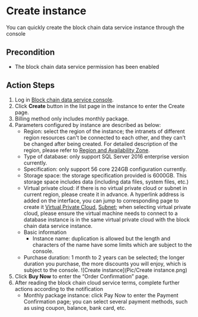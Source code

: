 # Create instance

You can quickly create the block chain data service instance through the console

## Precondition

* The block chain data service permission has been enabled

## Action Steps

1. Log in [Block chain data service console](https://bds-console.jdcloud.com/block/list). 
2. Click **Create** button in the list page in the instance to enter the Create page.
3. Billing method only includes monthly package.
4. Parameters configured by instance are described as below:
    * Region: select the region of the instance; the intranets of different region resources can't be connected to each other, and they can't be changed after being created. For detailed description of the region, please refer to [Region and Availability Zone](https://www.jdcloud.com/help/detail/1844/isCatalog/1).
    * Type of database: only support SQL Server 2016 enterprise version currently.
    * Specification: only support 56 core 224GB configuration currently.
    * Storage space: the storage specification provided is 6000GB. This storage space includes data (including data files, system files, etc.)
    * Virtual private cloud: if there is no virtual private cloud or subnet in current region, please create it in advance. A hyperlink address is added on the interface, you can jump to corresponding page to create it [Virtual Private Cloud](https://console.jdcloud.com/host/vpc/list), [Subnet](https://console.jdcloud.com/host/subnet/list); when selecting virtual private cloud, please ensure the virtual machine needs to connect to a database instance is in the same virtual private cloud with the block chain data service instance.
    * Basic information
        *   Instance name: duplication is allowed but the length and characters of the name have some limits which are subject to the console.
    * Purchase duration: 1 month to 2 years can be selected; the longer duration you purchase, the more discounts you will enjoy, which is subject to the console.
       ![Create instance](Pic/Create instance.png)
5. Click **Buy Now** to enter the “Order Confirmation” page.
6. After reading the block chain cloud service terms, complete further actions according to the notification 
    * Monthly package instance: click Pay Now to enter the Payment Confirmation page; you can select several payment methods, such as using coupon, balance, bank card, etc.
    
  

